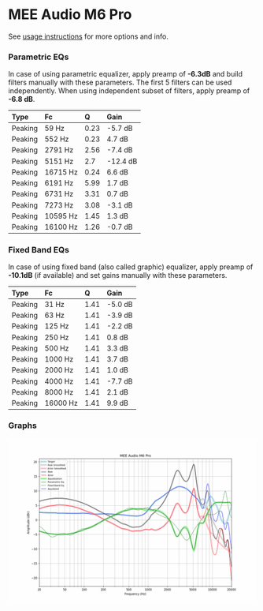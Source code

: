 # MEE Audio M6 Pro
See [usage instructions](https://github.com/jaakkopasanen/AutoEq#usage) for more options and info.

### Parametric EQs
In case of using parametric equalizer, apply preamp of **-6.3dB** and build filters manually
with these parameters. The first 5 filters can be used independently.
When using independent subset of filters, apply preamp of **-6.8 dB**.

| Type    | Fc       |    Q | Gain     |
|:--------|:---------|:-----|:---------|
| Peaking | 59 Hz    | 0.23 | -5.7 dB  |
| Peaking | 552 Hz   | 0.23 | 4.7 dB   |
| Peaking | 2791 Hz  | 2.56 | -7.4 dB  |
| Peaking | 5151 Hz  | 2.7  | -12.4 dB |
| Peaking | 16715 Hz | 0.24 | 6.6 dB   |
| Peaking | 6191 Hz  | 5.99 | 1.7 dB   |
| Peaking | 6731 Hz  | 3.31 | 0.7 dB   |
| Peaking | 7273 Hz  | 3.08 | -3.1 dB  |
| Peaking | 10595 Hz | 1.45 | 1.3 dB   |
| Peaking | 16100 Hz | 1.26 | -0.7 dB  |

### Fixed Band EQs
In case of using fixed band (also called graphic) equalizer, apply preamp of **-10.1dB**
(if available) and set gains manually with these parameters.

| Type    | Fc       |    Q | Gain    |
|:--------|:---------|:-----|:--------|
| Peaking | 31 Hz    | 1.41 | -5.0 dB |
| Peaking | 63 Hz    | 1.41 | -3.9 dB |
| Peaking | 125 Hz   | 1.41 | -2.2 dB |
| Peaking | 250 Hz   | 1.41 | 0.8 dB  |
| Peaking | 500 Hz   | 1.41 | 3.3 dB  |
| Peaking | 1000 Hz  | 1.41 | 3.7 dB  |
| Peaking | 2000 Hz  | 1.41 | 1.0 dB  |
| Peaking | 4000 Hz  | 1.41 | -7.7 dB |
| Peaking | 8000 Hz  | 1.41 | 2.1 dB  |
| Peaking | 16000 Hz | 1.41 | 9.9 dB  |

### Graphs
![](./MEE%20Audio%20M6%20Pro.png)